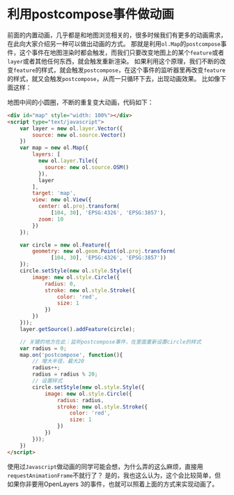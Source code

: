 # 利用postcompose事件做动画

前面的内置动画，几乎都是和地图浏览相关的，很多时候我们有更多的动画需求，在此向大家介绍另一种可以做出动画的方式。 那就是利用`ol.Map`的`postcompose`事件，这个事件在地图渲染时都会触发，而我们只要改变地图上的某个`feature`或者`layer`或者其他任何东西，就会触发重新渲染。 如果利用这个原理，我们不断的改变`feature`的样式，就会触发`postcompose`，在这个事件的监听器里再改变`feature`的样式，就又会触发`postcompose`，从而一只循环下去，出现动画效果。  比如像下面这样：

<head>                  
	<link href="../src/ol3.13.1/ol.css" rel="stylesheet" type="text/css" />
	<script type="text/javascript" src="../src/ol3.13.1/ol.js" charset="utf-8"></script>
</head>
<div id="map" style="width: 100%"></div>
<script type="text/javascript">
	var layer = new ol.layer.Vector({
		source: new ol.source.Vector()
	})
	var map = new ol.Map({
		layers: [
		  new ol.layer.Tile({
		    source: new ol.source.OSM()
		  }),
		  layer
		],
		target: 'map',
		view: new ol.View({
		  center: ol.proj.transform(
		      [104, 30], 'EPSG:4326', 'EPSG:3857'),
		  zoom: 10
		})
	});

	var circle = new ol.Feature({
		geometry: new ol.geom.Point(ol.proj.transform(
		      [104, 30], 'EPSG:4326', 'EPSG:3857'))
	});
	circle.setStyle(new ol.style.Style({
		image: new ol.style.Circle({
			radius: 0,
			stroke: new ol.style.Stroke({
				color: 'red',
				size: 1
			})
		})
	}));
	layer.getSource().addFeature(circle);

	var radius = 0;
	map.on('postcompose', function(){
		radius++;
		radius = radius % 20;
		circle.setStyle(new ol.style.Style({
			image: new ol.style.Circle({
				radius: radius,
				stroke: new ol.style.Stroke({
					color: 'red',
					size: 1
				})
			})
		}));
	})
</script>

地图中间的小圆圈，不断的重复变大动画，代码如下：

```html
<div id="map" style="width: 100%"></div>
<script type="text/javascript">
	var layer = new ol.layer.Vector({
		source: new ol.source.Vector()
	})
	var map = new ol.Map({
		layers: [
		  new ol.layer.Tile({
		    source: new ol.source.OSM()
		  }),
		  layer
		],
		target: 'map',
		view: new ol.View({
		  center: ol.proj.transform(
		      [104, 30], 'EPSG:4326', 'EPSG:3857'),
		  zoom: 10
		})
	});

	var circle = new ol.Feature({
		geometry: new ol.geom.Point(ol.proj.transform(
		      [104, 30], 'EPSG:4326', 'EPSG:3857'))
	});
	circle.setStyle(new ol.style.Style({
		image: new ol.style.Circle({
			radius: 0,
			stroke: new ol.style.Stroke({
				color: 'red',
				size: 1
			})
		})
	}));
	layer.getSource().addFeature(circle);

	// 关键的地方在此：监听postcompose事件，在里面重新设置circle的样式
	var radius = 0;
	map.on('postcompose', function(){
		// 增大半径，最大20
		radius++;
		radius = radius % 20;
		// 设置样式
		circle.setStyle(new ol.style.Style({
			image: new ol.style.Circle({
				radius: radius,
				stroke: new ol.style.Stroke({
					color: 'red',
					size: 1
				})
			})
		}));
	})
</script>
```

使用过`Javascript`做动画的同学可能会想，为什么弄的这么麻烦，直接用`requestAnimationFrame`不就行了？ 是的，我也这么认为，这个会比较简单，但如果你非要用OpenLayers 3的事件，也就可以照着上面的方式来实现动画了。